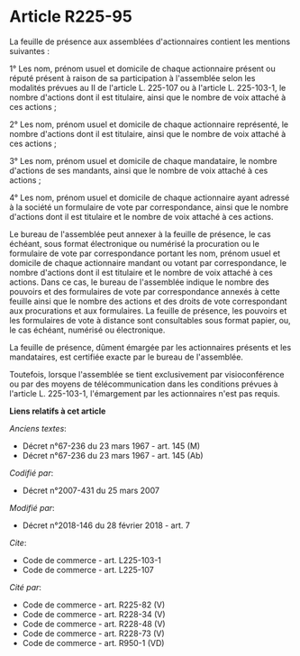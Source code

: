 # Article R225-95

La feuille de présence aux assemblées d'actionnaires contient les mentions suivantes : 

1° Les nom, prénom usuel et domicile de chaque actionnaire présent ou réputé présent à raison de sa participation à
l'assemblée selon les modalités prévues au II de l'article L. 225-107 ou à l'article L. 225-103-1, le nombre d'actions dont
il est titulaire, ainsi que le nombre de voix attaché à ces actions ; 

2° Les nom, prénom usuel et domicile de chaque actionnaire représenté, le nombre d'actions dont il est titulaire, ainsi que
le nombre de voix attaché à ces actions ; 

3° Les nom, prénom usuel et domicile de chaque mandataire, le nombre d'actions de ses mandants, ainsi que le nombre de voix
attaché à ces actions ; 

4° Les nom, prénom usuel et domicile de chaque actionnaire ayant adressé à la société un formulaire de vote par
correspondance, ainsi que le nombre d'actions dont il est titulaire et le nombre de voix attaché à ces actions. 

Le bureau de l'assemblée peut annexer à la feuille de présence, le cas échéant, sous format électronique ou numérisé la
procuration ou le formulaire de vote par correspondance portant les nom, prénom usuel et domicile de chaque actionnaire
mandant ou votant par correspondance, le nombre d'actions dont il est titulaire et le nombre de voix attaché à ces actions.
Dans ce cas, le bureau de l'assemblée indique le nombre des pouvoirs et des formulaires de vote par correspondance annexés à
cette feuille ainsi que le nombre des actions et des droits de vote correspondant aux procurations et aux formulaires. La
feuille de présence, les pouvoirs et les formulaires de vote à distance sont consultables sous format papier, ou, le cas
échéant, numérisé ou électronique. 

La feuille de présence, dûment émargée par les actionnaires présents et les mandataires, est certifiée exacte par le bureau
de l'assemblée. 

Toutefois, lorsque l'assemblée se tient exclusivement par visioconférence ou par des moyens de télécommunication dans les
conditions prévues à l'article L. 225-103-1, l'émargement par les actionnaires n'est pas requis.

**Liens relatifs à cet article**

_Anciens textes_:

  - Décret n°67-236 du 23 mars 1967 - art. 145 (M)
  - Décret n°67-236 du 23 mars 1967 - art. 145 (Ab)

_Codifié par_:

  - Décret n°2007-431 du 25 mars 2007

_Modifié par_:

  - Décret n°2018-146 du 28 février 2018 - art. 7

_Cite_:

  - Code de commerce - art. L225-103-1
  - Code de commerce - art. L225-107

_Cité par_:

  - Code de commerce - art. R225-82 (V)
  - Code de commerce - art. R228-34 (V)
  - Code de commerce - art. R228-48 (V)
  - Code de commerce - art. R228-73 (V)
  - Code de commerce - art. R950-1 (VD)
